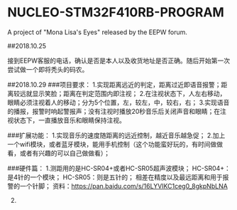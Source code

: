 # NUCLEO-STM32F410RB-PROGRAM
A project of "Mona Lisa's Eyes" released by the EEPW forum.

##2018.10.25

接到EEPW客服的电话，确认是否是本人以及收货地址是否正确。随后开始第一次尝试做一个即将秃头的码农。

##2018.10.29
###项目要求：
1.实现距离远近的判定，距离过近即语音报警；距离较远就显示笑脸；距离在判定范围内即注视；
2.在注视状态下，人左右移动，眼睛必须注视着人的移动；分为5个位置，左，较左，中，较右，右；
3.实现语音的播报，报警时响起警报声；没有注视时播放20秒音乐后关闭声音和眼睛；在注视状态下，一直播放音乐和眼睛保持注视。

###扩展功能：
1.实现音乐的速度随距离的远近控制，越近音乐越急促；
2.加上一个wifi模块，或者蓝牙模块，能用手机控制（这个功能蛮好玩的，有时间做做看，或者有兴趣的可以自己做做看）；

###硬件篇：
1.测距用的是HC-SR04+或者HC-SR05超声波模块；
HC-SR04+：是4针的一个模块； HC-SR05：则是五针的； 相差在精度以及最远距离和用于报警的一个针脚；
资料：https://pan.baidu.com/s/16LYVIKC1ceg0_8gkpNbLNA

2.
